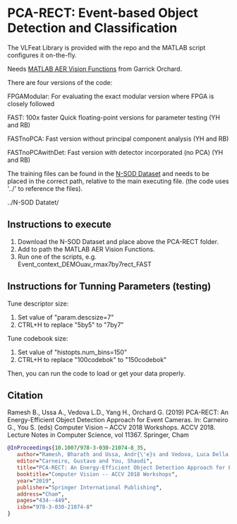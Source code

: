 # PCA-RECT: Event-based Object Detection and Classification

The VLFeat Library is provided with the repo and the MATLAB script configures it on-the-fly.

Needs [MATLAB AER Vision Functions](https://github.com/gorchard/Matlab_AER_vision_functions) from Garrick Orchard.

There are four versions of the code:

   FPGAModular: For evaluating the exact modular version where FPGA is closely followed
   
   FAST: 100x faster Quick floating-point versions for parameter testing (YH and RB)
   
   FASTnoPCA: Fast version without principal component analysis (YH and RB)
   
   FASTnoPCAwithDet: Fast version with detector incorporated (no PCA) (YH and RB)
   
The training files can be found in the [N-SOD Dataset](https://tinyurl.com/s84nlm4) and needs to be placed in the correct path, relative to the main executing file. (the code uses '../' to reference the files). 

../N-SOD Datatet/


## Instructions to execute

   1. Download the N-SOD Dataset and place above the PCA-RECT folder.
   2. Add to path the MATLAB AER Vision Functions.
   3. Run one of the scripts, e.g. Event_context_DEMOuav_rmax7by7rect_FAST

## Instructions for Tunning Parameters (testing)
Tune descriptor size: 
   1. Set value of "param.descsize=7"
   2. CTRL+H to replace "5by5" to "7by7"
   
Tune codebook size: 
   1. Set value of "histopts.num_bins=150"
   2. CTRL+H to replace "100codebok" to "150codebok"

Then, you can run the code to load or get your data properly.

## Citation ##
Ramesh B., Ussa A., Vedova L.D., Yang H., Orchard G. (2019) PCA-RECT: An Energy-Efficient Object Detection Approach for Event Cameras. In: Carneiro G., You S. (eds) Computer Vision – ACCV 2018 Workshops. ACCV 2018. Lecture Notes in Computer Science, vol 11367. Springer, Cham

```bibtex
@InProceedings{10.1007/978-3-030-21074-8_35,
   author="Ramesh, Bharath and Ussa, Andr{\'e}s and Vedova, Luca Della and Yang, Hong and Orchard, Garrick",
   editor="Carneiro, Gustavo and You, Shaodi",
   title="PCA-RECT: An Energy-Efficient Object Detection Approach for Event Cameras",
   booktitle="Computer Vision -- ACCV 2018 Workshops",
   year="2019",
   publisher="Springer International Publishing",
   address="Cham",
   pages="434--449",
   isbn="978-3-030-21074-8"
}
```
